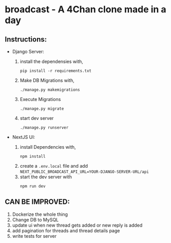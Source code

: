 # broadcast - A 4Chan clone made in a day

## Instructions:

- Django Server:

  1.  install the dependensies with,
      ```shell
      pip install -r requirements.txt
      ```
  1.  Make DB Migrations with,
      ```shell
      ./manage.py makemigrations
      ```
  1.  Execute Migrations
      ```shell
      ./manage.py migrate
      ```
  1.  start dev server
      ```shell
      ./manage.py runserver
      ```

- NextJS UI:
  1. install Dependencies with,
     ```shell
     npm install
     ```
  1. create a `.env.local` file and add `NEXT_PUBLIC_BROADCAST_API_URL=YOUR-DJANGO-SERVER-URL/api`
  1. start the dev server with
     ```shell
     npm run dev
     ```

## CAN BE IMPROVED:

1. Dockerize the whole thing
1. Change DB to MySQL
1. update ui when new thread gets added or new reply is added
1. add pagination for threads and thread details page
1. write tests for server
